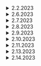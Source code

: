 <details>

<summary>
  2.2.2023
</summary>

 ## Learning


   - Create Database and Configuration

   -Install Laravel Breeze

   - Seed Demo User Data

   - Laravel Multi Auth with Breeze Part 1

   - Laravel Multi Auth with Breeze Part 2

   -Laravel Multi Auth with Breeze Part 3

   -Laravel Multi Auth with Breeze Part 4

   -Project Theme Overview

   -Admin Template Setup

   -Dashboard Page Segmentation

   -Admin Logout Option

   -Customize Login Form
   
   -Refreach Admin Template

  

## project


</details>
<details>

<summary>
  2.6.2023
</summary>

 ## Learning


   -Admin Profile Change Password Part 2

   -Vendor Template Setup

   - Vendor Logout Option

   - Vendor Profile & Image Update Part 1

   -Vendor Profile & Image Update Part 2

   -Vendor Profile Change Password

   -Frontend Template Setup Part 1
## project


</details>
<details>

<summary>
  2.7.2023
</summary>

 ## Learning


   -Frontend Template Setup Part 2

   -Frontend Template Login Page Setup

   -Frontend Template Register Page Setup

   -Frontend Template Forget Password Page Setup

   -User Profile Design Part 1

   -User Profile Design Part 2

   -User Profile Design Part 3

   -User Logout Option

   -User Profile¦ Password Change Part 1

   -User Profile¦ Password Change Part  2

   -Update User Login Setup with and without Login

   -User Login and Logout Notification

   -Brand Page Design Part 1
   
   -Brand Page Design Part 2
   

## project


</details>
<details>

<summary>
  2.8.2023
</summary>

 ## Learning


   -Frontend Template Setup Part 3

   -nstall Image Intervention Package

   -Brand Crud Part 1

   -Add Validation Message

   -Brand Crud Part 2

   -Brand Crud Part 3

   -Brand Crud Part 4 Delete With Sweelalert Alert 2

   -Category Crud Part 1

   -Category Crud Part 2

   -Category Crud Part 3

   -Subcategory Crud Part 1

   -Subcategory Crud Part 2
## project
~~
<script type="text/javascript">
 function mainThamUrl(input){
    if(input.files && input.files[0]){
        var reader = new FileReader();
        reader.onload = function(e){
            $('#mainThmb').attr('src',e.target.result).width(80).height(80);
        };
        reader.readAsDataURL(input.files[0]);
    }
 }
</script>

<script type="text/javascript">

    $(document).ready(function(){
        $('#image').change(function(run){
              var reader = new FileReader();
              reader.onload = function(run){
                $('#showImage').attr('src', run.target.result);

              }
              reader.readAsDataURL (run.target.files['0'])
        });
    });

    </script> 
    
    <script src="https://ajax.googleapis.com/ajax/libs/jquery/3.6.1/jquery.min.js"></script>

~~

~~<script> 
 
  $(document).ready(function(){
   $('#multiImg').on('change', function(){ //on file input change
      if (window.File && window.FileReader && window.FileList && window.Blob) //check File API supported browser
      {
          var data = $(this)[0].files; //this file data
           
          $.each(data, function(index, file){ //loop though each file
              if(/(\.|\/)(gif|jpe?g|png)$/i.test(file.type)){ //check supported file type
                  var fRead = new FileReader(); //new filereader
                  fRead.onload = (function(file){ //trigger function on successful read
                  return function(e) {
                      var img = $('<img/>').addClass('thumb').attr('src', e.target.result) .width(100)
                  .height(80); //create image element 
                      $('#preview_img').append(img); //append image to output element
                  };
                  })(file);
                  fRead.readAsDataURL(file); //URL representing the file's data.
              }
          });
           
      }else{
          alert("Your browser doesn't support File API!"); //if File API is absent
      }
   });
  });
   
  </script>~~

  ~~
   <script type="text/javascript">
    // <option value="{{$cat->id}}">{{$cat->category_name}} </option>
    $(document).ready(function(){
        $('select[name ="category_id"]').change(function(){
            var category_id = $(this).val();
            if(category_id){
                $.ajax({
                    url:"{{ url('/subcategory/ajax')}}/"+category_id,
                    type:"GET",
                    dataType:"json",
                    success: function(data){
                        $('select[name = "subcategory_id"]').html('');
                        var d = $('select[name = "subcategory_id"]').empty();
                        $.each(data,function(key,value){
                            $('select[name = "subcategory_id"]').append('<option value="'+ value.id +' ">' + value.subcategory_name + '</option>');
                        });
                    },
                });
            }else{
              alert('danger');
            }
        })
    })
    </script>
  ~~
   <script>
        $(document).ready(function() {
            $('#orderStatus').change(function() {
                $status = $('#orderStatus').val();
                // console.log($status);
                // $.ajax({
                //     type: 'get',
                //     url: 'http://127.0.0.1:8000/order/ajax/status',
                //     data: {
                //         'status': $status
                //     },
                //     dataType: 'json',
                //     success: function(response) {
                //         $list = " ";
                //         for ($i = 0; $i < response.length; $i++) {
                //             $months = ['January','February','March','April','May','June','July','Auguest','Setemper','October','November','December'];
                //             $dbDate = new Date(response[$i].created_at);
                //             $finalDate = $months[$dbDate.getMonth()]+"-"+$dbDate.getDate()+"-"+ $dbDate.getFullYear();
                //            if(response[$i].status == 0){
                //             $statusMessage =` <select name="status" class="statusChange">
                //                   <option value="0" selected >Pending</option>
                //                   <option value="1">Accept</option>
                //                   <option value="2" >Reject</option>
                //                </select>`;
                //            }else if(response[$i].status == 1){
                //             $statusMessage = ` <select name="status" class="statusChange">
                //                   <option value="0" >Pending</option>
                //                   <option value="1" selected>Accept</option>
                //                   <option value="2" >Reject</option>
                //                </select>`;
                //            }else if(response[$i].status == 2){
                //             $statusMessage = ` <select name="status" class="statusChange">
                //                   <option value="0" >Pending</option>
                //                   <option value="1" >Accept</option>
                //                   <option value="2" selected >Reject</option>
                //                </select>`;
                //            }

                //             $list += `<tr class="tr-shadow">
                //                 <input type="hidden" class="orderId" value="${response[$i].id}">
                //                     <td class="col-3" >${response[$i].user_id} </td>
                //                     <td class="col-3" >${response[$i].user_name} </td>
                //                     <td class="col-3" >${$finalDate} </td>
                //                     <td class="col-3" >${response[$i].order_code} </td>
                //                     <td class="col-3" >${response[$i].total_price}kyats</td>
                //                    <td class="col-3">${$statusMessage} </td>

                //      </tr>`;
                //         }
                //         $('#dataList').html($list);
                //     }

                // })
            })
            //change status
            $('.statusChange').change(function(){
                $currentStatus = $(this).val();
                $parentNode = $(this).parents("tr");
                $orderId = $parentNode.find('.orderId').val();

                $data = {
                    'orderId':$orderId,
                    'status': $currentStatus

                };

                $.ajax({
                    type:'get',
                    url:'http://127.0.0.1:8000/order/ajax/change/status',
                    data:$data,
                    dataType:'json',
                });
                location.reload();
            })

        })
    </script>
  ~~

</details>
<details>

<summary>
  2.9.2023
</summary>

 ## Learning


   -Category Crud Part 3

   -Subcategory Crud Part 1

   -Subcategory Crud Part 2

   -Subcategory Crud Part 3

   - Add Vendor Register Page Setup Part 1

   -Add Vendor Register Page Setup Part 2

   -Add Vendor Register Page Setup Part 3

   -Add Vendor Register Page Setup Part 4

   -Add Vendor Register Page Setup Part 5

   -Add Vendor Register Page Setup Part 6

   
  

## project


</details>
<details>

<summary>
  2.10.2023
</summary>

 ## Learning


 
   - Add Vendor Register Page Setup Part 6

   -Add Vendor Register Page Setup Part 7

   -Add Vendor Register Page Setup Part 8

   -Add Product Database and Page Design Part 1

   -Add Product Database and Page Design Part 2

   -Add Product Database and Page Design Part 3

   -Add Product Database and Page Design Part 4
   
   -Show Image Using Javascript

   -Load Category Brand Subcategory Vendor Part 1

   -Load Category Brand Subcategory Vendor Part 2

   -Load Category Brand Subcategory Vendor Part 3

   
  

## project


</details>
<details>

<summary>
  2.11.2023
</summary>

 ## Learning


 
   -Add Validation In Product Table

   -Product Upload Part 1

   -Product Upload Part 2

   -Manage Product Read All Product

   -Manage Product Edit Option Part 1

   -Manage Product Edit Option Part 2

   -Manage Product Update Option
   
## project


</details>
<details>

<summary>
  2.13.2023
</summary>

 ## Learning


 
   -Manage Product Update Single & Multiple Image Part  1

   -Manage Product Update Single & Multiple Image Part 2

   -Manage Product Update Single & Multiple Image Part 3

   -Manage Product Update Single & Multiple Image Part 4

   -Multiple image Delete

   -Product Active Inactive

   -Product Delete With Multiple Image

   -Bug Fixed for Redirect Login Page

   -Add Product From Vendor Database and Page Design Part 1

   -Add Product From Vendor Database and Page Design Part 2

   -Add Product From Vendor Database and Page Design Part 3

   -Add Product From Vendor Database and Page Design Part 4

   
   
## project


</details>
<details>

<summary>
  2.14.2023
</summary>

 ## Learning


 
   -Add Product From Vendor Database and Page Design Part 5

   -Add Product From Vendor Database and Page Design Part 6

   -Backend Slider CRUD Setup Part 1

   -Backend Slider CRUD Setup Part 2

   -Backend Slider CRUD Setup Part 3

   -Backend Banner CRUD Setup Part 1

   -Backend Banner CRUD Setup Part 2

   -Backend Banner CRUD Setup Part 3

   -Add Some Demo Data

   -Frontend Show Category Subcategory Part 1

   -Frontend Show Category Subcategory Part 2

   -Frontend Dynamic Main Sliders

   -Frontend Dynamic Featured Categories Display

   -Frontend Dynamic Ads Display

   -Frontend Dynamic New Product Display Part 1

   -Frontend Dynamic New Product Display Part 2

   -Frontend Dynamic New Product Display Part 3

   
   
## project


</details>
